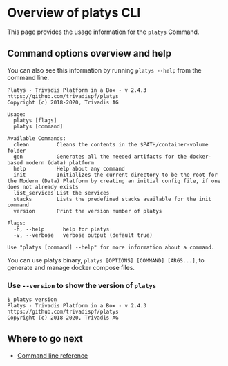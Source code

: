# Overview of platys CLI

This page provides the usage information for the `platys` Command.

## Command options overview and help

You can also see this information by running `platys --help` from the command line.

```
Platys - Trivadis Platform in a Box - v 2.4.3
https://github.com/trivadispf/platys
Copyright (c) 2018-2020, Trivadis AG

Usage:
  platys [flags]
  platys [command]

Available Commands:
  clean         Cleans the contents in the $PATH/container-volume folder
  gen           Generates all the needed artifacts for the docker-based modern (data) platform
  help          Help about any command
  init          Initializes the current directory to be the root for the Modern (Data) Platform by creating an initial config file, if one does not already exists
  list_services List the services
  stacks        Lists the predefined stacks available for the init command
  version       Print the version number of platys

Flags:
  -h, --help      help for platys
  -v, --verbose   verbose output (default true)

Use "platys [command] --help" for more information about a command.
```
   
You can use platys binary, `platys [OPTIONS] [COMMAND] [ARGS...]`, to generate and manage docker compose files. 

### Use `--version` to show the version of `platys`

```
$ platys version
Platys - Trivadis Platform in a Box - v 2.4.3
https://github.com/trivadispf/platys
Copyright (c) 2018-2020, Trivadis AG
```
   
## Where to go next

* [Command line reference](../documentation/command-line-ref.md)
